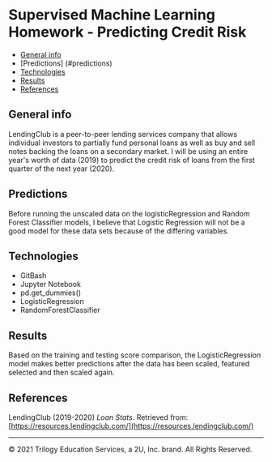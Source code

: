 # Supervised Machine Learning Homework - Predicting Credit Risk

* [General info](#general-info)
* [Predictions] (#predictions)
* [Technologies](#technologies)
* [Results](#results)
* [References](#references)


## General info
LendingClub is a peer-to-peer lending services company that allows individual investors to partially fund personal loans as well as buy and sell notes backing the loans on a secondary market. I will be using an entire year's worth of data (2019) to predict the credit risk of loans from the first quarter of the next year (2020).

## Predictions
Before running the unscaled data on the logisticRegression and Random Forest Classifier models, I believe that Logistic Regression will not be a good model for these data sets because of the differing variables.

## Technologies
* GitBash
* Jupyter Notebook
* pd.get_dummies()
* LogisticRegression
* RandomForestClassifier

## Results
Based on the training and testing score comparison, the LogisticRegression model makes better predictions after the data has been scaled, featured selected and then scaled again.


## References

LendingClub (2019-2020) _Loan Stats_. Retrieved from: [https://resources.lendingclub.com/](https://resources.lendingclub.com/)

- - -

© 2021 Trilogy Education Services, a 2U, Inc. brand. All Rights Reserved.
